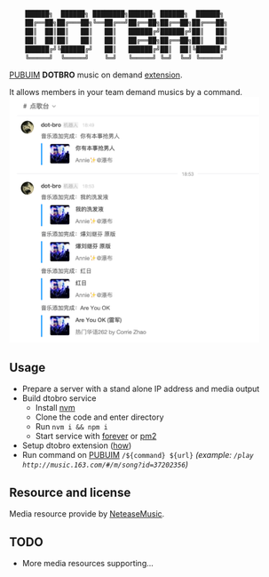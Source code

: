 ```

	██████╗  ██████╗ ████████╗██████╗ ██████╗  ██████╗
	██╔══██╗██╔═══██╗╚══██╔══╝██╔══██╗██╔══██╗██╔═══██╗
	██║  ██║██║   ██║   ██║   ██████╔╝██████╔╝██║   ██║
	██║  ██║██║   ██║   ██║   ██╔══██╗██╔══██╗██║   ██║
	██████╔╝╚██████╔╝   ██║   ██████╔╝██║  ██║╚██████╔╝
	╚═════╝  ╚═════╝    ╚═╝   ╚═════╝ ╚═╝  ╚═╝ ╚═════╝

```

[PUBUIM](https://pubu.im) **DOTBRO** music on demand [extension](https://pubu.im/integrations).

It allows members in your team demand musics by a command. <img src="./screenshot.png" width="450" >


## Usage

- Prepare a server with a stand alone IP address and media output
- Build dtobro service
	- Install [nvm](https://github.com/creationix/nvm)
	- Clone the code and enter directory
	- Run `nvm i && npm i`
	- Start service with [forever](https://github.com/foreverjs/forever) or [pm2](https://github.com/Unitech/pm2)
- Setup dtobro extension ([how](http://docs.pubu.im/command.html))
- Run command on [PUBUIM](https://pubu.im) `/${command} ${url}` _(example: `/play http://music.163.com/#/m/song?id=37202356`)_

## Resource and license

Media resource provide by [NeteaseMusic](https://music.163.com).

## TODO

- More media resources supporting...
